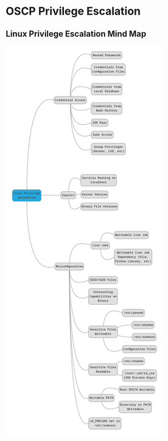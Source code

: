 # OSCP Privilege Escalation

## Linux Privilege Escalation Mind Map
![](images/Linux%20Privilege%20Escalation.png?raw=true)
